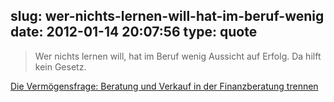 slug: wer-nichts-lernen-will-hat-im-beruf-wenig
date: 2012-01-14 20:07:56
type: quote
---

> Wer nichts lernen will, hat im Beruf wenig Aussicht auf Erfolg. Da hilft kein Gesetz.

[Die Vermögensfrage: Beratung und Verkauf in der Finanzberatung trennen](http://www.faz.net/aktuell/finanzen/vermoegensfragen/die-vermoegensfrage-beratung-und-verkauf-in-der-finanzberatung-trennen-11605572.html)
